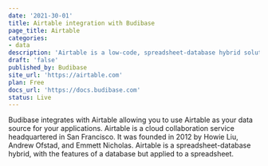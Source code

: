```yaml
---
date: '2021-30-01'
title: Airtable integration with Budibase
page_title: Airtable
categories: 
- data
description: 'Airtable is a low-code, spreadsheet-database hybrid solution.'
draft: 'false'
published_by: Budibase
site_url: 'https://airtable.com'
plan: Free
docs_url: 'https://docs.budibase.com'
status: Live
---
```



Budibase integrates with Airtable allowing you to use Airtable as your data source for your applications. Airtable is a cloud collaboration service headquartered in San Francisco. It was founded in 2012 by Howie Liu, Andrew Ofstad, and Emmett Nicholas. Airtable is a spreadsheet-database hybrid, with the features of a database but applied to a spreadsheet.

